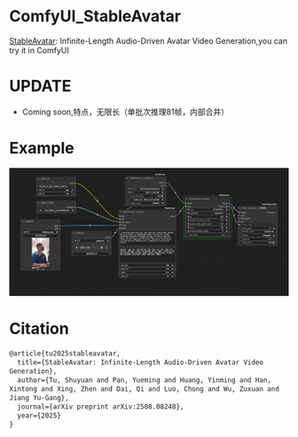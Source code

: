# ComfyUI_StableAvatar
[StableAvatar](https://github.com/Francis-Rings/StableAvatar/tree/main): Infinite-Length Audio-Driven Avatar Video Generation,you can try it in ComfyUI


# UPDATE
* Coming soon,特点，无限长（单批次推理81帧，内部合并）


# Example
![](https://github.com/smthemex/ComfyUI_StableAvatar/blob/main/example_workflows/example.png)



# Citation
```
@article{tu2025stableavatar,
  title={StableAvatar: Infinite-Length Audio-Driven Avatar Video Generation},
  author={Tu, Shuyuan and Pan, Yueming and Huang, Yinming and Han, Xintong and Xing, Zhen and Dai, Qi and Luo, Chong and Wu, Zuxuan and Jiang Yu-Gang},
  journal={arXiv preprint arXiv:2508.08248},
  year={2025}
}
```
